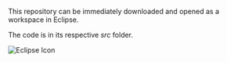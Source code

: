 [//]: # (Import instructions onto new machine)

This repository can be immediately downloaded and opened as a workspace in Eclipse.

The code is in its respective _src_ folder.

![Eclipse Icon](https://www.eclipse.org/artwork/images/v2/logo-800x188.png)